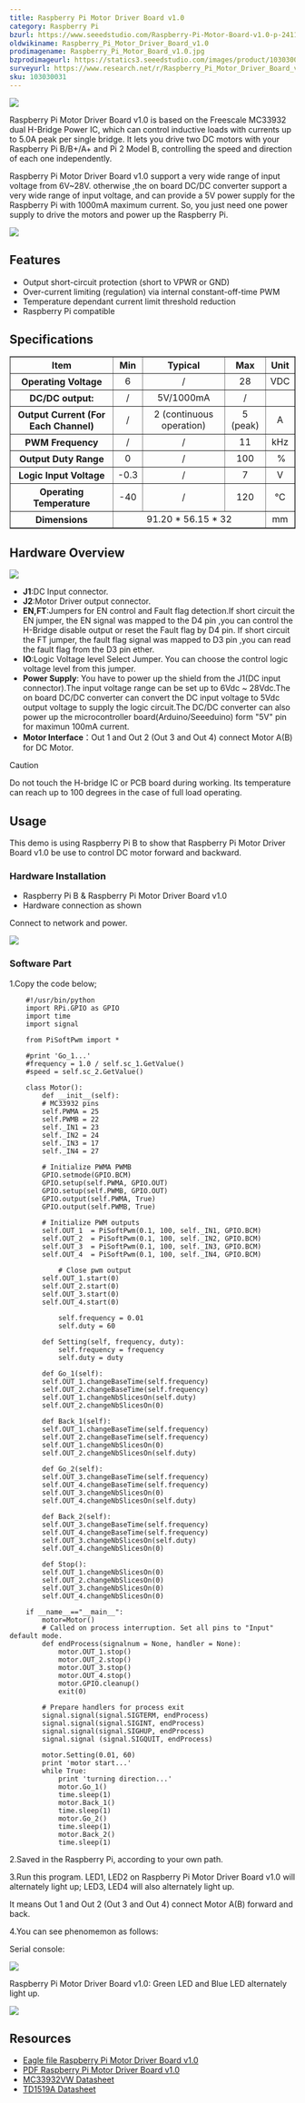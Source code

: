 ```yaml
---
title: Raspberry Pi Motor Driver Board v1.0
category: Raspberry Pi
bzurl: https://www.seeedstudio.com/Raspberry-Pi-Motor-Board-v1.0-p-2411.html
oldwikiname: Raspberry_Pi_Motor_Driver_Board_v1.0
prodimagename: Raspberry_Pi_Motor_Board_v1.0.jpg
bzprodimageurl: https://statics3.seeedstudio.com/images/product/103030031 1.jpg
surveyurl: https://www.research.net/r/Raspberry_Pi_Motor_Driver_Board_v1.0
sku: 103030031
---
```


![](/assets/Raspberry_Pi_Motor_Driver_Board_v1.0/img/Raspberry_Pi_Motor_Board_v1.0.jpg) 

Raspberry Pi Motor Driver Board v1.0 is based on the Freescale MC33932 dual H-Bridge Power IC, which can control inductive loads with currents up to 5.0A peak per single bridge. It lets you drive two DC motors with your Raspberry Pi B/B+/A+ and Pi 2 Model B, controlling the speed and direction of each one independently.

Raspberry Pi Motor Driver Board v1.0 support a very wide range of input voltage from 6V~28V. otherwise ,the on board DC/DC converter support a very wide range of input voltage, and can provide a 5V power supply for the Raspberry Pi with 1000mA maximum current. So, you just need one power supply to drive the motors and power up the Raspberry Pi.

[![](/assets/common/Get_One_Now_Banner.png)](https://www.seeedstudio.com/Raspberry-Pi-Motor-Board-v1.0-p-2411.html)

Features
--------

-   Output short-circuit protection (short to VPWR or GND)
-   Over-current limiting (regulation) via internal constant-off-time PWM
-   Temperature dependant current limit threshold reduction
-   Raspberry Pi compatible

Specifications
--------------

<table border="1" cellspacing="0" width="800">
<tr>
<th scope="col">
Item
</th>
<th scope="col">
Min
</th>
<th scope="col">
Typical
</th>
<th scope="col">
Max
</th>
<th scope="col">
Unit
</th>
</tr>
<tr align="center">
<th scope="row">
Operating Voltage
</th>
<td>
6
</td>
<td>
/
</td>
<td>
28
</td>
<td>
VDC
</td>
</tr>
<tr align="center">
<th scope="row">
DC/DC output:
</th>
<td>
/
</td>
<td>
5V/1000mA
</td>
<td>
/
</td>
<td>
</td>
</tr>
<tr align="center">
<th scope="row">
Output Current (For Each Channel)
</th>
<td>
/
</td>
<td>
2 (continuous operation)
</td>
<td>
5 (peak)
</td>
<td>
A
</td>
</tr>
<tr align="center">
<th scope="row">
PWM Frequency
</th>
<td>
/
</td>
<td>
/
</td>
<td>
11
</td>
<td>
kHz
</td>
</tr>
<tr align="center">
<th scope="row">
Output Duty Range
</th>
<td>
0
</td>
<td>
/
</td>
<td>
100
</td>
<td>
 %
</td>
</tr>
<tr align="center">
<th scope="row">
Logic Input Voltage
</th>
<td>
-0.3
</td>
<td>
/
</td>
<td>
7
</td>
<td>
V
</td>
</tr>
<tr align="center">
<th scope="row">
Operating Temperature
</th>
<td>
-40
</td>
<td>
/
</td>
<td>
120
</td>
<td>
℃
</td>
</tr>
<tr align="center">
<th scope="row">
Dimensions
</th>
<td colspan="3">
91.20 * 56.15 * 32
</td>
<td>
mm
</td>
</tr>
</table>

Hardware Overview
-----------------

![](/assets/Raspberry_Pi_Motor_Driver_Board_v1.0/img/Raspberry_Pi_Motor_Board_v1.0_p3.jpg)

-   **J1**:DC Input connector.
-   **J2**:Motor Driver output connector.
-   **EN,FT**:Jumpers for EN control and Fault flag detection.If short circuit the EN jumper, the EN signal was mapped to the D4 pin ,you can control the H-Bridge disable output or reset the Fault flag by D4 pin. If short circuit the FT jumper, the fault flag signal was mapped to D3 pin ,you can read the fault flag from the D3 pin ether.
-   **IO**:Logic Voltage level Select Jumper. You can choose the control logic voltage level from this jumper.
-   **Power Supply**: You have to power up the shield from the J1(DC input connector).The input voltage range can be set up to 6Vdc ~ 28Vdc.The on board DC/DC converter can convert the DC input voltage to 5Vdc output voltage to supply the logic circuit.The DC/DC converter can also power up the microcontroller board(Arduino/Seeeduino) form "5V" pin for maximun 100mA current.
-   **Motor Interface**：Out 1 and Out 2 (Out 3 and Out 4) connect Motor A(B) for DC Motor.

<div class="admonition caution">
<p class="admonition-title">Caution</p>
Do not touch the H-bridge IC or PCB board during working. Its temperature can reach up to 100 degrees in the case of full load operating.
</div>

Usage
-----

This demo is using Raspberry Pi B to show that Raspberry Pi Motor Driver Board v1.0 be use to control DC motor forward and backward.

### Hardware Installation

- Raspberry Pi B & Raspberry Pi Motor Driver Board v1.0
- Hardware connection as shown

Connect to network and power.

![](/assets/Raspberry_Pi_Motor_Driver_Board_v1.0/img/Raspberry_Pi_Motor_Board_v1.0_p6.jpg)

### Software Part

1.Copy the code below;

```
    #!/usr/bin/python
    import RPi.GPIO as GPIO
    import time
    import signal   

    from PiSoftPwm import *

    #print 'Go_1...'
    #frequency = 1.0 / self.sc_1.GetValue()
    #speed = self.sc_2.GetValue()
        
    class Motor():
        def __init__(self):
        # MC33932 pins
        self.PWMA = 25  
        self.PWMB = 22
        self._IN1 = 23  
        self._IN2 = 24 
        self._IN3 = 17
        self._IN4 = 27

        # Initialize PWMA PWMB 
        GPIO.setmode(GPIO.BCM)
        GPIO.setup(self.PWMA, GPIO.OUT)
        GPIO.setup(self.PWMB, GPIO.OUT)
        GPIO.output(self.PWMA, True)
        GPIO.output(self.PWMB, True)

        # Initialize PWM outputs
        self.OUT_1  = PiSoftPwm(0.1, 100, self._IN1, GPIO.BCM)
        self.OUT_2  = PiSoftPwm(0.1, 100, self._IN2, GPIO.BCM)
        self.OUT_3  = PiSoftPwm(0.1, 100, self._IN3, GPIO.BCM)
        self.OUT_4  = PiSoftPwm(0.1, 100, self._IN4, GPIO.BCM)

            # Close pwm output
        self.OUT_1.start(0)
        self.OUT_2.start(0)
        self.OUT_3.start(0)
        self.OUT_4.start(0)
            
            self.frequency = 0.01
            self.duty = 60

        def Setting(self, frequency, duty):
            self.frequency = frequency
            self.duty = duty

        def Go_1(self):
        self.OUT_1.changeBaseTime(self.frequency)
        self.OUT_2.changeBaseTime(self.frequency)
        self.OUT_1.changeNbSlicesOn(self.duty)
        self.OUT_2.changeNbSlicesOn(0)

        def Back_1(self):
        self.OUT_1.changeBaseTime(self.frequency)
        self.OUT_2.changeBaseTime(self.frequency)
        self.OUT_1.changeNbSlicesOn(0)
        self.OUT_2.changeNbSlicesOn(self.duty)

        def Go_2(self):
        self.OUT_3.changeBaseTime(self.frequency)
        self.OUT_4.changeBaseTime(self.frequency)
        self.OUT_3.changeNbSlicesOn(0)
        self.OUT_4.changeNbSlicesOn(self.duty)

        def Back_2(self):
        self.OUT_3.changeBaseTime(self.frequency)
        self.OUT_4.changeBaseTime(self.frequency)
        self.OUT_3.changeNbSlicesOn(self.duty)
        self.OUT_4.changeNbSlicesOn(0)

        def Stop():
        self.OUT_1.changeNbSlicesOn(0)
        self.OUT_2.changeNbSlicesOn(0)
        self.OUT_3.changeNbSlicesOn(0)
        self.OUT_4.changeNbSlicesOn(0)

    if __name__=="__main__":
        motor=Motor()
        # Called on process interruption. Set all pins to "Input" default mode.
        def endProcess(signalnum = None, handler = None):
            motor.OUT_1.stop()
            motor.OUT_2.stop()
            motor.OUT_3.stop()
            motor.OUT_4.stop()
            motor.GPIO.cleanup()
            exit(0)

        # Prepare handlers for process exit
        signal.signal(signal.SIGTERM, endProcess)
        signal.signal(signal.SIGINT, endProcess)
        signal.signal(signal.SIGHUP, endProcess)
        signal.signal (signal.SIGQUIT, endProcess)

        motor.Setting(0.01, 60)
        print 'motor start...'
        while True:
            print 'turning direction...'
            motor.Go_1()
            time.sleep(1)
            motor.Back_1()
            time.sleep(1)
            motor.Go_2()
            time.sleep(1)
            motor.Back_2()
            time.sleep(1)
```

2.Saved in the Raspberry Pi, according to your own path.

3.Run this program. LED1, LED2 on Raspberry Pi Motor Driver Board v1.0 will alternately light up; LED3, LED4 will also alternately light up.

It means Out 1 and Out 2 (Out 3 and Out 4) connect Motor A(B) forward and back.

4.You can see phenomemon as follows:

Serial console:

![](/assets/Raspberry_Pi_Motor_Driver_Board_v1.0/img/Raspberry_Pi_Motor_Board_v1.0_p4.jpg)

Raspberry Pi Motor Driver Board v1.0:
Green LED and Blue LED alternately light up.

![](/assets/Raspberry_Pi_Motor_Driver_Board_v1.0/img/Raspberry_Pi_Motor_Board_v1.0_p5.jpg)

Resources
---------

-   [Eagle file Raspberry Pi Motor Driver Board v1.0](/assets/Raspberry_Pi_Motor_Driver_Board_v1.0/res/Raspberry_Pi_Motor_Driver_Board_v1.0_sch_pcb_20150119.zip)
-   [PDF Raspberry Pi Motor Driver Board v1.0](/assets/Raspberry_Pi_Motor_Driver_Board_v1.0/res/Raspberry_Pi_Motor_Driver_Board_v1.0.pdf)
-   [MC33932VW Datasheet](/assets/Raspberry_Pi_Motor_Driver_Board_v1.0/res/MC33932VW.pdf)
-   [TD1519A Datasheet](/assets/Raspberry_Pi_Motor_Driver_Board_v1.0/res/TD1519A.pdf)


<!-- This Markdown file was created from http://www.seeedstudio.com/wiki/Raspberry_Pi_Motor_Driver_Board_v1.0 -->
